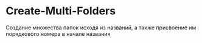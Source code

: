# Create-Multi-Folders
Создание множества папок исходя из названий, а также присвоение им порядкового номера в начале названия
